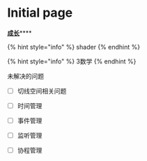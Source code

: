 # Initial page

[**成长**](https://zhuanlan.zhihu.com/p/24424967)\*\*\*\*

{% hint style="info" %}
shader
{% endhint %}

{% hint style="info" %}
3数学
{% endhint %}

未解决的问题

* [ ] 切线空间相关问题
* [ ] 时间管理
* [ ] 事件管理
* [ ] 监听管理
* [ ] 协程管理




